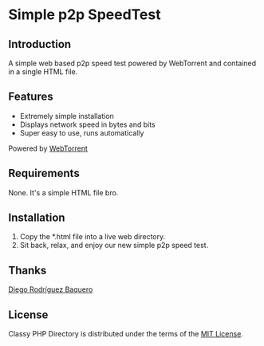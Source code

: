 # Simple p2p SpeedTest

## Introduction

A simple web based p2p speed test powered by WebTorrent and contained in a single HTML file.

## Features

- Extremely simple installation
- Displays network speed in bytes and bits
- Super easy to use, runs automatically

Powered by [WebTorrent](https://github.com/feross/webtorrent/)

## Requirements

None. It's a simple HTML file bro.

## Installation

1. Copy the *.html file into a live web directory.
2. Sit back, relax, and enjoy our new simple p2p speed test.

## Thanks

[Diego Rodríguez Baquero](https://diegorbaquero.com/)

## License

Classy PHP Directory is distributed under the terms of the
[MIT License](http://www.opensource.org/licenses/mit-license.php).
